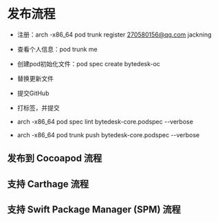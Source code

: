 # 发布流程

- 注册：arch -x86_64 pod trunk register 270580156@qq.com jackning
- 查看个人信息：pod trunk me
- 创建pod初始化文件：pod spec create bytedesk-oc

- 替换更新文件
- 提交GitHub
- 打标签，并提交
- arch -x86_64 pod spec lint bytedesk-core.podspec --verbose
- arch -x86_64 pod trunk push bytedesk-core.podspec --verbose

## 发布到 Cocoapod 流程

## 支持 Carthage 流程

## 支持 Swift Package Manager (SPM) 流程

